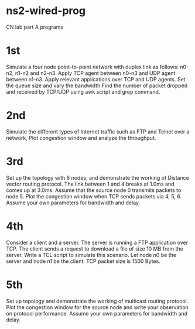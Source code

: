 # ns2-wired-prog
CN lab part A programs

# 1st
Simulate a four node point-to-point network with duplex link as follows: n0-n2, n1-n2 and n2-n3. Apply TCP agent between n0-n3 and UDP agent between n1-n3. Apply relevant applications over TCP and UDP agents. Set the queue size and vary the bandwidth.Find the number of packet dropped and received by TCP/UDP using awk script and grep command.

# 2nd
Simulate the different types of Internet traffic such as FTP and Telnet over a network, Plot congestion window and analyze the throughput.

# 3rd
Set up the topology with 6 nodes, and demonstrate the working of Distance vector routing protocol. The link between 1 and 4 breaks at 1.0ms and comes up at 3.0ms. Assume that the source node 0 transmits packets to node 5. Plot the congestion window when TCP sends packets via 4, 5, 6. Assume your own parameters for bandwidth and delay.

# 4th
Consider a client and a server. The server is running a FTP application over TCP. The client sends a request to download a file of size 10 MB from the server. Write a TCL script to simulate this scenario. Let node n0 be the server and node n1 be the client. TCP packet size is 1500 Bytes.

# 5th
Set up topology and demonstrate the working of multicast routing protocol. Plot the congestion window for the source node and write your observation on protocol performance. Assume your own parameters for bandwidth and delay.

